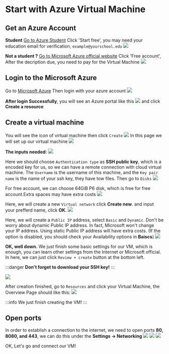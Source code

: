 # Start with Azure Virtual Machine

## Get an Azure Account
**Student**
[Go to Azure Student](https://azure.microsoft.com/en-us/free/students/)
Click 'Start free', you may need your education email for verification, `example@yourschool.edu`
<img src = "./image/azure-student.png"/>

**Not a student ?**
[Go to Microsoft Azure official website](https://azure.microsoft.com/en-us/)
Click 'Free account', After the decription due, you need to pay for the Virtual Machine
<img src = "./image/azure-official.png"/>

## Login to the Microsoft Azure
Go to
[Microsoft Azure](https://portal.azure.com)
Then login with your azure account
<img src = "./image/azure-login.png"/>

**After login Successfully**, you will see an Azure portal like this
<img src = "./image/azure-portal.png"/>
and click  **Create a resource**

## Create a virtual machine
You will see the icon of virtual machine then click `Create`
<img src = "./image/azure-create.png"/>
In this page we will set up our virtual machine
<img src = "./image/virtual-machine.png"/>

**The inputs needed:**
<img src = "./image/inputs-vm.png"/>

Here we should choose `Authentication type` as **SSH public key**, which is a encoded key for us, so we can  have a remote connection with cloud virtual machine. The `Username` is the username of this machine, and the `Key pair name` is the name of your ssh key, they have tow files. Then go to `Disks`
<img src = "./image/create-auth.png"/>

For free account, we can choose 64GiB P6 disk, which is free for free account.Extra spaces may have extra costs
<img src = "./image/Disks.png"/>

Here, we will create a new `Virtual network` click **Create new**. and input your prefferd name, click **OK**.
<img src = "./image/create-vnet.png"/>

Here, we will create a `Public IP` address, select `Basic` and `Dynamic`. Don't be worry about dynamic Public IP address. In fact,  Microsoft won't change your IP address. Using static Public IP address will have extra costs. (If the option is disabled, you should check your Availability options in **Baiscs**)
<img src = "./image/create-net.png"/>

**OK, well down.** We just finish some basic settings for our VM, which is enough, you can learn other settings from the Internet or Microsoft official. In here, we can just click `Review + create` button at the bottom left. 

:::danger
**Don't forget to download your SSH key!**
:::

<img src = "./image/create-SSH.png"/>

After creation finished, go to `Resources` and click your Virtual Machine, the Overview Page should like this:
<img src = "./image/vm-overview.png"/>

:::info
We just finish creating the VM!
:::

## Open ports
In order to establish a connection to the internet, we need to open ports **80, 8080, and 443**, we can do this under the **Settings -> Networking**
<img src = "./image/open-80.png"/>
<img src = "./image/open-8080.png"/>
<img src = "./image/open-443.png"/>

OK, Let's go and connect our VM!